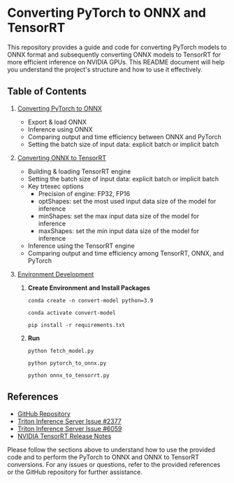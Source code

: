 # Converting PyTorch to ONNX and TensorRT

This repository provides a guide and code for converting PyTorch models to ONNX format and subsequently converting ONNX models to TensorRT for more efficient inference on NVIDIA GPUs. This README document will help you understand the project's structure and how to use it effectively.

## Table of Contents

1. [Converting PyTorch to ONNX](#converting-pytorch-to-onnx)

   - Export & load ONNX
   - Inference using ONNX
   - Comparing output and time efficiency between ONNX and PyTorch
   - Setting the batch size of input data: explicit batch or implicit batch

2. [Converting ONNX to TensorRT](#converting-onnx-to-tensorrt)

   - Building & loading TensorRT engine
   - Setting the batch size of input data: explicit batch or implicit batch
   - Key trtexec options
     - Precision of engine: FP32, FP16
     - optShapes: set the most used input data size of the model for inference
     - minShapes: set the max input data size of the model for inference
     - maxShapes: set the min input data size of the model for inference
   - Inference using the TensorRT engine
   - Comparing output and time efficiency among TensorRT, ONNX, and PyTorch

3. [Environment Development](#environment-development)

   1. **Create Environment and Install Packages**

      ```shell
      conda create -n convert-model python=3.9
      ```

      ```shell
      conda activate convert-model
      ```

      ```shell
      pip install -r requirements.txt
      ```

   2. **Run**

      ```shell
      python fetch_model.py
      ```

      ```shell
      python pytorch_to_onnx.py
      ```

      ```shell
      python onnx_to_tensorrt.py
      ```

## References

- [GitHub Repository](https://github.com/qbxlvnf11/convert-pytorch-onnx-tensorrt)
- [Triton Inference Server Issue #2377](https://github.com/triton-inference-server/server/issues/2377)
- [Triton Inference Server Issue #6059](https://github.com/triton-inference-server/server/issues/6059)
- [NVIDIA TensorRT Release Notes](https://docs.nvidia.com/deeplearning/tensorrt/container-release-notes/rel-23-01.html#rel-23-01)

Please follow the sections above to understand how to use the provided code and to perform the PyTorch to ONNX and ONNX to TensorRT conversions. For any issues or questions, refer to the provided references or the GitHub repository for further assistance.
